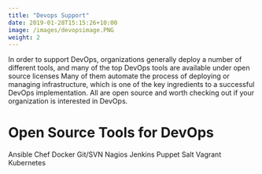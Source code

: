 ```yaml
---
title: "Devops Support"
date: 2019-01-28T15:15:26+10:00
image: /images/devopsimage.PNG
weight: 2
---
```




In order to support DevOps, organizations generally deploy a number of different tools, and many of the top DevOps tools are available under open source licenses Many of them automate the process of deploying or managing infrastructure, which is one of the key ingredients to a successful DevOps implementation. All are open source and worth checking out if your organization is interested in DevOps.

# Open Source Tools for DevOps
Ansible
Chef
Docker
Git/SVN
Nagios
Jenkins
Puppet
Salt
Vagrant
Kubernetes
